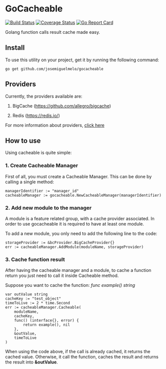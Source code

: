 # GoCacheable

[![Build Status](https://travis-ci.org/josemiguelmelo/gocacheable.svg?branch=master)](https://travis-ci.org/josemiguelmelo/gocacheable)
[![Coverage Status](https://coveralls.io/repos/github/josemiguelmelo/gocacheable/badge.svg)](https://coveralls.io/github/josemiguelmelo/gocacheable)
[![Go Report Card](https://goreportcard.com/badge/github.com/josemiguelmelo/gocacheable)](https://goreportcard.com/report/github.com/josemiguelmelo/gocacheable)

Golang function calls result cache made easy.

## Install

To use this utility on your project, get it by running the following command:

    go get github.com/josemiguelmelo/gocacheable

## Providers

Currently, the providers available are:

1) BigCache (<https://github.com/allegro/bigcache>)

2) Redis (<https://redis.io/>)

For more information about providers, [click here](docs/providers)

## How to use

Using cacheable is quite simple: 

### 1. Create Cacheable Manager

First of all, you must create a Cacheable Manager. This can be done by calling a single method:

    managerIdentifier := "manager_id"
    cacheableManager := gocacheable.NewCacheableManager(managerIdentifier)

### 2. Add new module to the manager

A module is a feature related group, with a cache provider associated. 
In order to use gocacheable it is required to have at least one module.

To add a new module, you only need to add the following line to the code:

    storageProvider := &bcProvider.BigCacheProvider{}
    err := cacheableManager.AddModule(moduleName, storageProvider)

### 3. Cache function result

After having the cacheable manager and a module, to cache a function return you just need to call it inside Cacheable method.

Suppose you want to cache the function: _func example() string_

    var outValue string
    cacheKey := "test_object"
    timeToLive := 2 * time.Second
    err := cacheableManager.Cacheable(
        moduleName, 
        cacheKey, 
        func() (interface{}, error) {
            return example(), nil
        },
        &outValue,
        timeToLive
    )

When using the code above, if the call is already cached, it returns the cached value. Otherwise, it call the function, caches the result and returns the result into **&outValue**.
